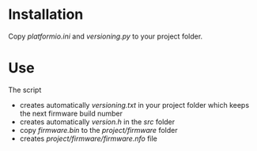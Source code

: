 # Installation
Copy *platformio.ini* and *versioning.py* to your project folder.

# Use
The script 
- creates automatically *versioning.txt* in your project folder which keeps the next firmware build number
- creates automatically *version.h* in the *src* folder
- copy *firmware.bin* to the *project/firmware* folder
- creates *project/firmware/firmware.nfo* file
